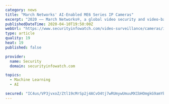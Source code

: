 ```yaml
---
category: news
title: "March Networks' AI-Enabled ME6 Series IP Cameras"
excerpt: "2020 –– March Networks®, a global video security and video-based business intelligence leader, is pleased to introduce its ME6 Series IP Cameras, a new 6MP camera line powered by Artificial Intelligence (AI). Incorporating advanced system-on-chip (SoC) technology from California-based company Ambarella, the ME6 Series use Deep Neural ..."
publishedDateTime: 2020-04-10T19:50:00Z
webUrl: "https://www.securityinfowatch.com/video-surveillance/cameras/ip-network-surveillance-cameras/product/21133544/march-networks-corporation-march-networks-aienabled-me6-series-ip-cameras"
type: article
quality: 19
heat: 19
published: false

provider:
  name: Security
  domain: securityinfowatch.com

topics:
  - Machine Learning
  - AI

secured: "IC4us/VP3jvxoZ/Ztl19cMrSp2j4ACvO4tj7wRUmywUmuuMXIbHOmgkG9amYbiHTIYOYWyLJzFg92XseUSQMJf1Etpnp2NeeakfjtFlGNJku/7tLhRmN3jIEateAJQGW1C/mIuNRnxzETAkEWiXTUSJM6vF0t6x+8Ng4HX6RAw3xPpKHcYlpbsWl6DdOolmNli2FW7tgqy14ElKdNA2/H2R0VwUOUp2aJN5N/7FGrMc8Itcydd17MAEJopW/XMz0+KCdNTeyJKfgdWjh5EXRzazJV9vTI/uUJtbGYTfWYh0eLEAX15ZFnVuvWeDwlQVY;o892G/VvaQm2ODOj73ODkQ=="
---
```


